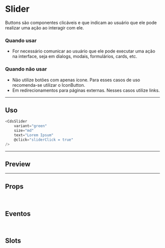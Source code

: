 # Slider

Buttons são componentes clicáveis e que indicam ao usuário que ele pode realizar uma ação ao interagir com ele.

### Quando usar

- For necessário comunicar ao usuário que ele pode executar uma ação na interface,
  seja em dialogs, modais, formulários, cards, etc.

### Quando não usar

- Não utilize botões com apenas ícone. Para esses casos de uso recomenda-se utilizar o IconButton.
- Em redirecionamentos para páginas externas. Nesses casos utilize links.

---

## Uso

```js
<CdsSlider
	variant="green"
	size="md"
	text="Lorem Ipsum"
	@click="sliderClick = true"
/>
```

---

## Preview

<PreviewContainer
	:component="CdsSlider"
	:events="cdsSliderEvents"
/>

---

## Props

<APITable
	name="Slider"
	section="props"
/>
<br />

## Eventos

<APITable
	name="Slider"
	section="events"
/>
<br />

## Slots

<APITable
	name="Slider"
	section="slots"
/>

<script setup>
import CdsSlider from '@/components/Slider.vue';

const cdsSliderEvents = [
	'slider-click'
];
</script>
